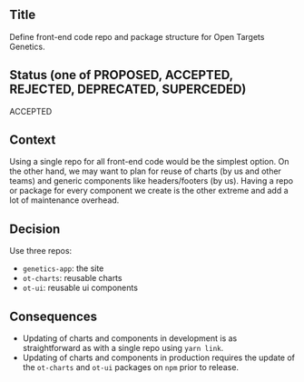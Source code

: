 ## Title
Define front-end code repo and package structure for Open Targets Genetics.

## Status (one of PROPOSED, ACCEPTED, REJECTED, DEPRECATED, SUPERCEDED)
ACCEPTED

## Context
Using a single repo for all front-end code would be the simplest option. On the other hand, we may want to plan for reuse of charts (by us and other teams) and generic components like headers/footers (by us). 
Having a repo or package for every component we create is the other extreme and add a lot of maintenance overhead.

## Decision
Use three repos:
* `genetics-app`: the site
* `ot-charts`: reusable charts
* `ot-ui`: reusable ui components

## Consequences
* Updating of charts and components in development is as straightforward as with a single repo using `yarn link`.
* Updating of charts and components in production requires the update of the `ot-charts` and `ot-ui` packages on `npm` prior to release.
